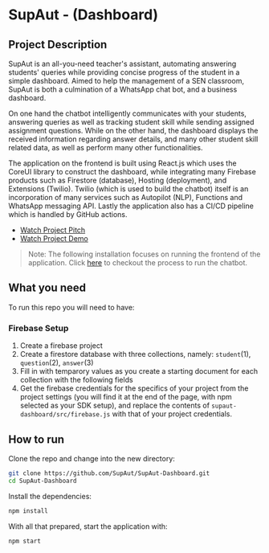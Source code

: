 # SupAut - (Dashboard)

## Project Description
SupAut is an all-you-need teacher's assistant, automating answering students' queries while providing concise progress of the student in a simple dashboard. Aimed to help the management of a SEN classroom, SupAut is both a culmination of a WhatsApp chat bot, and a business dashboard.

On one hand the chatbot intelligently communicates with your students, answering queries as well as tracking student skill while sending assigned assignment questions. While on the other hand, the dashboard displays the received information regarding answer details, and many other student skill related data, as well as perform many other functionalities. 

The application on the frontend is built using React.js which uses the CoreUI library to construct the dashboard, while integrating many Firebase products such as Firestore (database), Hosting (deployment), and Extensions (Twilio). Twilio (which is used to build the chatbot) itself is an incorporation of many services such as Autopilot (NLP), Functions and WhatsApp messaging API. Lastly the application also has a CI/CD pipeline which is handled by GitHub actions.

- [Watch Project Pitch](https://drive.google.com/file/d/1_EvCTHOZ-4KDIIct-8xWqlCbv93jrlt6/view?usp=sharing)
- [Watch Project Demo](https://drive.google.com/file/d/1fL46rUyBIwAyp6vIvjx1S4L7XvaRdVd-/view?usp=sharing)

> Note: The following installation focuses on running the frontend of the application. Click [here](https://github.com/SupAut/SupAut-Chatbot) to checkout the process to run the chatbot.

## What you need

To run this repo you will need to have:

### Firebase Setup
1. Create a firebase project
2. Create a firestore database with three collections, namely: `student`(1), `question`(2), `answer`(3) 
3. Fill in with temparory values as you create a starting document for each collection with the following fields
4. Get the firebase credentials for the specifics of your project from the project settings (you will find it at the end of the page, with npm selected as your SDK setup), and replace the contents of `supaut-dashboard/src/firebase.js` with that of your project credentials. 

## How to run

Clone the repo and change into the new directory:

```bash
git clone https://github.com/SupAut/SupAut-Dashboard.git
cd SupAut-Dashboard
```

Install the dependencies:

```bash
npm install
```

With all that prepared, start the application with:

```bash
npm start
```
